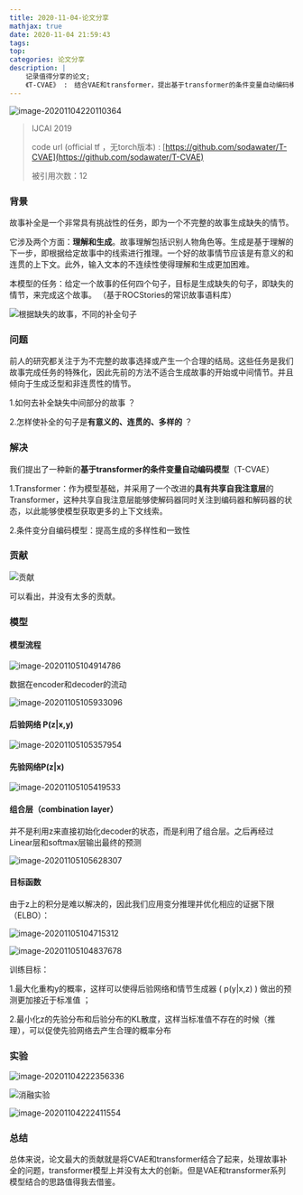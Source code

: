 ```yaml
---
title: 2020-11-04-论文分享
mathjax: true
date: 2020-11-04 21:59:43
tags:
top:
categories: 论文分享
description: |
	记录值得分享的论文;
	《T-CVAE》 :　结合VAE和transformer，提出基于transformer的条件变量自动编码模型（T-CVAE），用于解决故事补全的任务
---
```




![image-20201104220110364](https://i.loli.net/2020/11/05/d4IuoeCYcaxO8v9.png)



> IJCAI 2019
>
> code url (official  tf ，无torch版本) : [https://github.com/sodawater/T-CVAE](https://github.com/sodawater/T-CVAE)
>
> 被引用次数：12





### 背景

故事补全是一个非常具有挑战性的任务，即为一个不完整的故事生成缺失的情节。

它涉及两个方面：**理解和生成**。故事理解包括识别人物角色等。生成是基于理解的下一步，即根据给定故事中的线索进行推理。一个好的故事情节应该是有意义的和连贯的上下文。此外，输入文本的不连续性使得理解和生成更加困难。





本模型的任务：给定一个故事的任何四个句子，目标是生成缺失的句子，即缺失的情节，来完成这个故事。 （基于ROCStories的常识故事语料库）

![根据缺失的故事，不同的补全句子](https://i.loli.net/2020/11/05/iSonHTZ7I5g9Atz.png)



### 问题

前人的研究都关注于为不完整的故事选择或产生一个合理的结局。这些任务是我们故事完成任务的特殊化，因此先前的方法不适合生成故事的开始或中间情节。并且倾向于生成泛型和非连贯性的情节。  

1.如何去补全缺失中间部分的故事 ？

2.怎样使补全的句子是**有意义的、连贯的、多样的** ？



### 解决

我们提出了一种新的**基于transformer的条件变量自动编码模型**（T-CVAE）

1.Transformer：作为模型基础，并采用了一个改进的**具有共享自我注意层**的Transformer，这种共享自我注意层能够使解码器同时关注到编码器和解码器的状态，以此能够使模型获取更多的上下文线索。

2.条件变分自编码模型：提高生成的多样性和一致性



### 贡献

![贡献](https://i.loli.net/2020/11/05/aH6sB72CvqQTPoj.png)

可以看出，并没有太多的贡献。



### 模型

#### 模型流程



![image-20201105104914786](https://i.loli.net/2020/11/05/3HsRKVLjtPhfcx2.png)



数据在encoder和decoder的流动

![image-20201105105933096](https://i.loli.net/2020/11/05/iJFKlqYbGe3CnjO.png)







#### 后验网络 P(z|x,y)

![image-20201105105357954](https://i.loli.net/2020/11/05/b7exp5tuoq4W6V3.png)



#### 先验网络P(z|x)

![image-20201105105419533](https://i.loli.net/2020/11/05/TxVdC3bBXFpjnUY.png)





#### 组合层（combination layer）

并不是利用z来直接初始化decoder的状态，而是利用了组合层。之后再经过Linear层和softmax层输出最终的预测

![image-20201105105628307](https://i.loli.net/2020/11/05/owdjV8YQah6eqpB.png)





#### 目标函数

由于z上的积分是难以解决的，因此我们应用变分推理并优化相应的证据下限（ELBO）：

 ![image-20201105104715312](https://i.loli.net/2020/11/05/I3iZ2EebhXOzyTk.png)



![image-20201105104837678](https://i.loli.net/2020/11/05/ACP2tKvEyraOoJh.png)

训练目标： 

1.最大化重构y的概率，这样可以使得后验网络和情节生成器 ( p(y|x,z) ) 做出的预测更加接近于标准值 ；

2.最小化z的先验分布和后验分布的KL散度，这样当标准值不存在的时候（推理），可以促使先验网络去产生合理的概率分布





### 实验

![image-20201104222356336](https://i.loli.net/2020/11/05/2KNSnML9rlE6dvT.png)



![消融实验](https://i.loli.net/2020/11/05/9z3pS2onE6vlBgy.png)



![image-20201104222411554](https://i.loli.net/2020/11/05/ahGK4kXudPfMU25.png)





### 总结

总体来说，论文最大的贡献就是将CVAE和transformer结合了起来，处理故事补全的问题，transformer模型上并没有太大的创新。但是VAE和transformer系列模型结合的思路值得我去借鉴。





